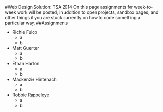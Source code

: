 #Web Design Solution: TSA 2014
On this page assignments for week-to-week work will be posted, in addition to open projects, sandbox pages, and other things
if you are stuck currently on how to code something a particular way.
##Assignments
* Richie Fulop
    - a
    - b
* Matt Guenter
    - a
    - b
* Ethan Hanlon
    - a
    - b
* Mackenzie Hintenach
    - a
    - b
* Robbie Rappeleye
    - a
    - b

